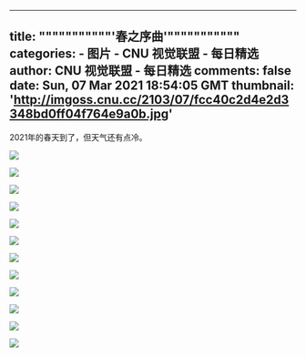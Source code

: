 
---
title: """""""""""'春之序曲'"""""""""""
categories: 
    - 图片
    - CNU 视觉联盟 - 每日精选
author: CNU 视觉联盟 - 每日精选
comments: false
date: Sun, 07 Mar 2021 18:54:05 GMT
thumbnail: 'http://imgoss.cnu.cc/2103/07/fcc40c2d4e2d3348bd0ff04f764e9a0b.jpg'
---

<div>   
<p>2021年的春天到了，但天气还有点冷。</p>
            <img src="http://imgoss.cnu.cc/2103/07/fcc40c2d4e2d3348bd0ff04f764e9a0b.jpg" referrerpolicy="no-referrer"><div class="img_description"></div><p></p><img src="http://imgoss.cnu.cc/2103/07/723872ddb1023a36adc46e76738a584a.jpg" referrerpolicy="no-referrer"><div class="img_description"></div><p></p><img src="http://imgoss.cnu.cc/2103/07/b3beec6486983c6d8675bec93cea9858.jpg" referrerpolicy="no-referrer"><div class="img_description"></div><p></p><img src="http://imgoss.cnu.cc/2103/07/11cedb6cf5ee3074a93af24f19ff9e2b.jpg" referrerpolicy="no-referrer"><div class="img_description"></div><p></p><img src="http://imgoss.cnu.cc/2103/07/fb43fa99abb4300bbbd6da551c60baa7.jpg" referrerpolicy="no-referrer"><div class="img_description"></div><p></p><img src="http://imgoss.cnu.cc/2103/07/e49f65588e353f8b8cac69cc648d81de.jpg" referrerpolicy="no-referrer"><div class="img_description"></div><p></p><img src="http://imgoss.cnu.cc/2103/07/283808339afa38fcb72407eced9e9e50.jpg" referrerpolicy="no-referrer"><div class="img_description"></div><p></p><img src="http://imgoss.cnu.cc/2103/07/59a979f50f013c828045b1a02034df68.jpg" referrerpolicy="no-referrer"><div class="img_description"></div><p></p><img src="http://imgoss.cnu.cc/2103/07/7a55febd36a139f98ad8137e6add1a8b.jpg" referrerpolicy="no-referrer"><div class="img_description"></div><p></p><img src="http://imgoss.cnu.cc/2103/07/a94de775c7423d68a678352f4a29413a.jpg" referrerpolicy="no-referrer"><div class="img_description"></div><p></p><img src="http://imgoss.cnu.cc/2103/07/64b4dbef27e239b4bf1450c8b18688f7.jpg" referrerpolicy="no-referrer"><div class="img_description"></div><p></p><img src="http://imgoss.cnu.cc/2103/07/0eeb8c68bcff3716a2d57f599860057e.jpg" referrerpolicy="no-referrer"><div class="img_description"></div><p></p>  
</div>
            